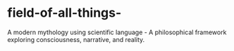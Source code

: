 # field-of-all-things-
A modern mythology using scientific language - A philosophical framework exploring consciousness, narrative, and reality.
